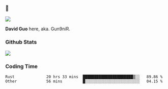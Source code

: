 ### 👋

![](https://komarev.com/ghpvc/?username=Gun9niR&label=Total+Views)

**David Guo** here, aka. Gun9niR.

### Github Stats

<img src="https://github-readme-stats.vercel.app/api?username=Gun9niR&count_private=true&show_icons=true&theme=vue-dark&hide_title=true">

### Coding Time

<!--START_SECTION:waka-->

```text
Rust              20 hrs 33 mins  ██████████████████████▒░░   89.86 %
Other             56 mins         █░░░░░░░░░░░░░░░░░░░░░░░░   04.15 %
```

<!--END_SECTION:waka-->
